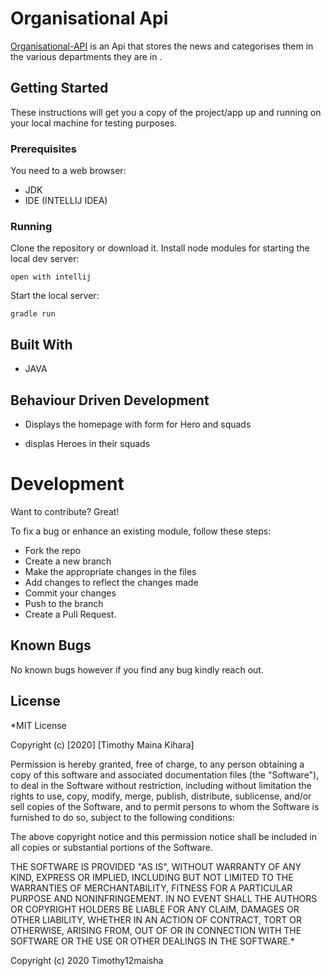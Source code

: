 # Organisational Api

[Organisational-API](https://github.com/timothy12maisha/OrganisationalAPI) is an Api that stores the news and categorises them in the various departments they are in .


## Getting Started
These instructions will get you a copy of the project/app up and running on your local machine for testing purposes.

### Prerequisites
You need to a web browser: 
* JDK
* IDE (INTELLIJ IDEA)


### Running 
Clone the repository or download it.
Install node modules for starting the local dev server:
```
open with intellij
```
Start the local server:
```
gradle run
```

## Built With
* JAVA

## Behaviour Driven Development
* Displays the homepage with form for Hero and squads

* displas Heroes in their squads


# Development
Want to contribute? Great!

To fix a bug or enhance an existing module, follow these steps:

* Fork the repo
* Create a new branch
* Make the appropriate changes in the files
* Add changes to reflect the changes made
* Commit your changes
* Push to the branch
* Create a Pull Request.

## Known Bugs
No known bugs however if you find any bug kindly reach out.



## License

*MIT License

Copyright (c) [2020] [Timothy Maina Kihara]

Permission is hereby granted, free of charge, to any person obtaining a copy of this software and associated documentation files (the "Software"), to deal in the Software without restriction, including without limitation the rights to use, copy, modify, merge, publish, distribute, sublicense, and/or sell copies of the Software, and to permit persons to whom the Software is furnished to do so, subject to the following conditions:

The above copyright notice and this permission notice shall be included in all copies or substantial portions of the Software.

THE SOFTWARE IS PROVIDED "AS IS", WITHOUT WARRANTY OF ANY KIND, EXPRESS OR IMPLIED, INCLUDING BUT NOT LIMITED TO THE WARRANTIES OF MERCHANTABILITY, FITNESS FOR A PARTICULAR PURPOSE AND NONINFRINGEMENT. IN NO EVENT SHALL THE AUTHORS OR COPYRIGHT HOLDERS BE LIABLE FOR ANY CLAIM, DAMAGES OR OTHER LIABILITY, WHETHER IN AN ACTION OF CONTRACT, TORT OR OTHERWISE, ARISING FROM, OUT OF OR IN CONNECTION WITH THE SOFTWARE OR THE USE OR OTHER DEALINGS IN THE SOFTWARE.*

Copyright (c) 2020 Timothy12maisha
